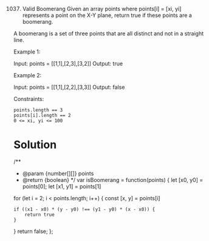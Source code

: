 1037. Valid Boomerang
Given an array points where points[i] = [xi, yi] represents a point on the X-Y plane, return true if these points are a boomerang.

A boomerang is a set of three points that are all distinct and not in a straight line.

 

Example 1:

Input: points = [[1,1],[2,3],[3,2]]
Output: true

Example 2:

Input: points = [[1,1],[2,2],[3,3]]
Output: false

 

Constraints:

    points.length == 3
    points[i].length == 2
    0 <= xi, yi <= 100

# Solution
/**
 * @param {number[][]} points
 * @return {boolean}
 */
var isBoomerang = function(points) {
  let [x0, y0] = points[0];
  let [x1, y1] = points[1]

  for (let i = 2; i < points.length; i++) {
    const [x, y] = points[i]

    if ((x1 - x0) * (y - y0) !== (y1 - y0) * (x - x0)) {
        return true
    }
  }
  return false;
};
